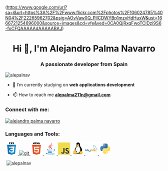 (https://www.google.com/url?sa=i&url=https%3A%2F%2Fwww.flickr.com%2Fphotos%2F106024785%40N04%2F22265962702&psig=AOvVaw0Q_PIlCDWYBp1mzvHdHuxW&ust=1666721254696000&source=images&cd=vfe&ved=0CA0QjRxqFwoTCIDzi9S6-foCFQAAAAAdAAAAABAJ)
<h1 align="center">Hi 👋, I'm Alejandro Palma Navarro</h1>
<h3 align="center">A passionate developer from Spain</h3>

<p align="left"> <img src="https://komarev.com/ghpvc/?username=alepalnav&label=Profile%20views&color=0e75b6&style=flat" alt="alepalnav" /> </p>

- 🔭 I’m currently studying on **web applications development**

- 📫 How to reach me **alepalma211n@gmail.com**

<h3 align="left">Connect with me:</h3>
<p align="left">
<a href="https://www.linkedin.com/in/alejandro-palma-navarro-9aa343229/" target="blank"><img align="center" src="https://raw.githubusercontent.com/rahuldkjain/github-profile-readme-generator/master/src/images/icons/Social/linked-in-alt.svg" alt="alejandro palma navarro" height="30" width="40" /></a>
</p>

<h3 align="left">Languages and Tools:</h3>
<p align="left"> <a href="https://www.w3schools.com/css/" target="_blank" rel="noreferrer"> <img src="https://raw.githubusercontent.com/devicons/devicon/master/icons/css3/css3-original-wordmark.svg" alt="css3" width="40" height="40"/> </a> <a href="https://git-scm.com/" target="_blank" rel="noreferrer"> <img src="https://www.vectorlogo.zone/logos/git-scm/git-scm-icon.svg" alt="git" width="40" height="40"/> </a> <a href="https://www.w3.org/html/" target="_blank" rel="noreferrer"> <img src="https://raw.githubusercontent.com/devicons/devicon/master/icons/html5/html5-original-wordmark.svg" alt="html5" width="40" height="40"/> </a> <a href="https://www.java.com" target="_blank" rel="noreferrer"> <img src="https://raw.githubusercontent.com/devicons/devicon/master/icons/java/java-original.svg" alt="java" width="40" height="40"/> </a> <a href="https://developer.mozilla.org/en-US/docs/Web/JavaScript" target="_blank" rel="noreferrer"> <img src="https://raw.githubusercontent.com/devicons/devicon/master/icons/javascript/javascript-original.svg" alt="javascript" width="40" height="40"/> </a> <a href="https://www.linux.org/" target="_blank" rel="noreferrer"> <img src="https://raw.githubusercontent.com/devicons/devicon/master/icons/linux/linux-original.svg" alt="linux" width="40" height="40"/> </a> <a href="https://www.mysql.com/" target="_blank" rel="noreferrer"> <img src="https://raw.githubusercontent.com/devicons/devicon/master/icons/mysql/mysql-original-wordmark.svg" alt="mysql" width="40" height="40"/> </a> <a href="https://www.python.org" target="_blank" rel="noreferrer"> <img src="https://raw.githubusercontent.com/devicons/devicon/master/icons/python/python-original.svg" alt="python" width="40" height="40"/> </a> </p>

<p>&nbsp;<img align="center" src="https://github-readme-stats.vercel.app/api?username=alepalnav&show_icons=true&locale=en" alt="alepalnav" /></p>
